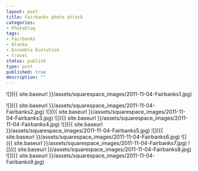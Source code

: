 ```yaml
---
layout: post
title: Fairbanks photo attack
categories:
- Photoblog
tags:
- Fairbanks
- Alaska
- Ensemble Evolution
- travel
status: publish
type: post
published: true
description: ""
---
```


![]({{ site.baseurl }}/assets/squarespace_images/2011-11-04-Fairbanks1.jpg)

![]({{ site.baseurl }}/assets/squarespace_images/2011-11-04-Fairbanks2.jpg)
![]({{ site.baseurl }}/assets/squarespace_images/2011-11-04-Fairbanks3.jpg)
![]({{ site.baseurl }}/assets/squarespace_images/2011-11-04-Fairbanks4.jpg)
![]({{ site.baseurl }}/assets/squarespace_images/2011-11-04-Fairbanks5.jpg)
![]({{ site.baseurl }}/assets/squarespace_images/2011-11-04-Fairbanks6.jpg)
![]({{ site.baseurl }}/assets/squarespace_images/2011-11-04-Fairbanks7.jpg)
![]({{ site.baseurl }}/assets/squarespace_images/2011-11-04-Fairbanks8.jpg)
![]({{ site.baseurl }}/assets/squarespace_images/2011-11-04-Fairbanks9.jpg)

